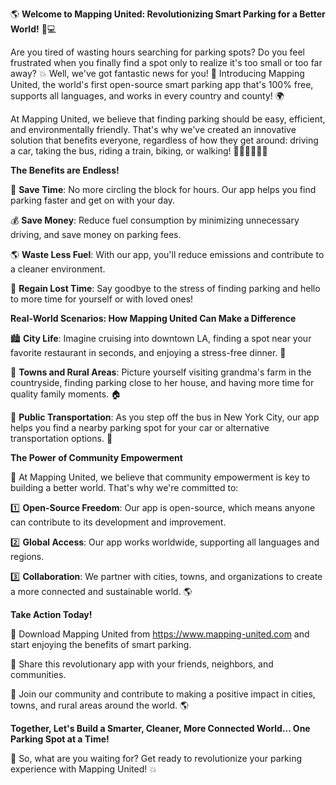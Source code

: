 🌎 **Welcome to Mapping United: Revolutionizing Smart Parking for a Better World!** 🚗💻

Are you tired of wasting hours searching for parking spots? Do you feel frustrated when you finally find a spot only to realize it's too small or too far away? 💥 Well, we've got fantastic news for you! 🎉 Introducing Mapping United, the world's first open-source smart parking app that's 100% free, supports all languages, and works in every country and county! 🌍

At Mapping United, we believe that finding parking should be easy, efficient, and environmentally friendly. That's why we've created an innovative solution that benefits everyone, regardless of how they get around: driving a car, taking the bus, riding a train, biking, or walking! 🚌🚂🚴‍♀️🏃‍♂️

**The Benefits are Endless!**

💸 **Save Time**: No more circling the block for hours. Our app helps you find parking faster and get on with your day.

💰 **Save Money**: Reduce fuel consumption by minimizing unnecessary driving, and save money on parking fees.

🌎 **Waste Less Fuel**: With our app, you'll reduce emissions and contribute to a cleaner environment.

💪 **Regain Lost Time**: Say goodbye to the stress of finding parking and hello to more time for yourself or with loved ones!

**Real-World Scenarios: How Mapping United Can Make a Difference**

🏙️ **City Life**: Imagine cruising into downtown LA, finding a spot near your favorite restaurant in seconds, and enjoying a stress-free dinner. 🍴

🌳 **Towns and Rural Areas**: Picture yourself visiting grandma's farm in the countryside, finding parking close to her house, and having more time for quality family moments. 🏠

🚌 **Public Transportation**: As you step off the bus in New York City, our app helps you find a nearby parking spot for your car or alternative transportation options. 🚗

**The Power of Community Empowerment**

💪 At Mapping United, we believe that community empowerment is key to building a better world. That's why we're committed to:

1️⃣ **Open-Source Freedom**: Our app is open-source, which means anyone can contribute to its development and improvement.

2️⃣ **Global Access**: Our app works worldwide, supporting all languages and regions.

3️⃣ **Collaboration**: We partner with cities, towns, and organizations to create a more connected and sustainable world. 🌎

**Take Action Today!**

📲 Download Mapping United from https://www.mapping-united.com and start enjoying the benefits of smart parking.

📨 Share this revolutionary app with your friends, neighbors, and communities.

👫 Join our community and contribute to making a positive impact in cities, towns, and rural areas around the world. 🌎

**Together, Let's Build a Smarter, Cleaner, More Connected World... One Parking Spot at a Time!**

🚀 So, what are you waiting for? Get ready to revolutionize your parking experience with Mapping United! 💥